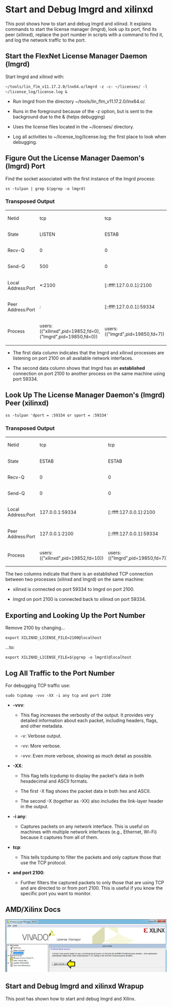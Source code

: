 # Start and Debug lmgrd and xilinxd

This post shows how to start and debug lmgrd and xilinxd. It explains commands to start the license manager (lmgrd), look up its port, find its peer (xilinxd), replace the port number in scripts with a command to find it, and log the network traffic to the port.

## Start the FlexNet License Manager Daemon (lmgrd)

Start lmgrd and xilinxd with:

```
~/tools/lin_flm_v11.17.2.0/lnx64.o/lmgrd -z -c- ~/licenses/ -l ~/license_log/license.log &
```

-   Run lmgrd from the directory ~/tools/lin\_flm\_v11.17.2.0/lnx64.o/.
    
-   Runs in the foreground because of the -z option, but is sent to the background due to the & (helps debugging)
    
-   Uses the license files located in the ~/licenses/ directory.
    
-   Log all activities to ~/license\_log/license.log; the first place to look when debugging.
    

## Figure Out the License Manager Daemon's (lmgrd) Port

Find the socket associated with the first instance of the lmgrd process:

```
ss -tulpan | grep $(pgrep -o lmgrd)
```

### Transposed Output

<table data-hook="TableComponent"><colgroup><col><col><col></colgroup><tbody><tr><td data-hook="table-plugin-cell"><p dir="auto" id="viewer-nun828338"><span><span>Netid</span></span></p></td><td data-hook="table-plugin-cell"><p dir="auto" id="viewer-6s5wk8341"><span><span>tcp</span></span></p></td><td data-hook="table-plugin-cell"><p dir="auto" id="viewer-bn2b88344"><span><span>tcp</span></span></p></td></tr><tr><td data-hook="table-plugin-cell"><p dir="auto" id="viewer-sha5e8348"><span><span>State</span></span></p></td><td data-hook="table-plugin-cell"><p dir="auto" id="viewer-ogoyk8351"><span><span>LISTEN</span></span></p></td><td data-hook="table-plugin-cell"><p dir="auto" id="viewer-xhw1j8354"><span><span>ESTAB</span></span></p></td></tr><tr><td data-hook="table-plugin-cell"><p dir="auto" id="viewer-8stdc8358"><span><span>Recv-Q</span></span></p></td><td data-hook="table-plugin-cell"><p dir="auto" id="viewer-uaz048361"><span><span>0</span></span></p></td><td data-hook="table-plugin-cell"><p dir="auto" id="viewer-um7g58364"><span><span>0</span></span></p></td></tr><tr><td data-hook="table-plugin-cell"><p dir="auto" id="viewer-xjw8p8368"><span><span>Send-Q</span></span></p></td><td data-hook="table-plugin-cell"><p dir="auto" id="viewer-2an6e8371"><span><span>500</span></span></p></td><td data-hook="table-plugin-cell"><p dir="auto" id="viewer-qzivb8374"><span><span>0</span></span></p></td></tr><tr><td data-hook="table-plugin-cell"><p dir="auto" id="viewer-785pr8378"><span><span>Local Address:Port</span></span></p></td><td data-hook="table-plugin-cell"><p dir="auto" id="viewer-qigg08381"><span><span>*:2100</span></span></p></td><td data-hook="table-plugin-cell"><p dir="auto" id="viewer-qmvu48384"><span><span>[::ffff:127.0.0.1]:2100</span></span></p></td></tr><tr><td data-hook="table-plugin-cell"><p dir="auto" id="viewer-y3a188388"><span><span>Peer Address:Port</span></span></p></td><td data-hook="table-plugin-cell"><p dir="auto" id="viewer-4tfai8391"><span><em><span>:</span></em></span></p></td><td data-hook="table-plugin-cell"><p dir="auto" id="viewer-rqofg8394"><span><span>[::ffff:127.0.0.1]:59334</span></span></p></td></tr><tr><td data-hook="table-plugin-cell"><p dir="auto" id="viewer-rgit08398"><span><span>Process</span></span></p></td><td data-hook="table-plugin-cell"><p dir="auto" id="viewer-04yc78401"><span><span>users:(("xilinxd",pid=19852,fd=0),("lmgrd",pid=19850,fd=0))</span></span></p></td><td data-hook="table-plugin-cell"><p dir="auto" id="viewer-mhgbk8404"><span><span>users:(("lmgrd",pid=19850,fd=7))</span></span></p></td></tr></tbody></table>

-   The first data column indicates that the lmgrd and xilinxd processes are listening on port 2100 on all available network interfaces.
    
-   The second data column shows that lmgrd has an **established** connection on port 2100 to another process on the same machine using port 59334.
    

## Look Up The License Manager Daemon's (lmgrd) Peer (xilinxd)

```
ss -tulpan 'dport = :59334 or sport = :59334'
```

### Transposed Output

<table data-hook="TableComponent"><colgroup><col><col><col></colgroup><tbody><tr><td data-hook="table-plugin-cell"><p dir="auto" id="viewer-72dme7263"><span><span>Netid</span></span></p></td><td data-hook="table-plugin-cell"><p dir="auto" id="viewer-pap7l7266"><span><span>tcp</span></span></p></td><td data-hook="table-plugin-cell"><p dir="auto" id="viewer-9u3fl7269"><span><span>tcp</span></span></p></td></tr><tr><td data-hook="table-plugin-cell"><p dir="auto" id="viewer-s1dtt7273"><span><span>State</span></span></p></td><td data-hook="table-plugin-cell"><p dir="auto" id="viewer-6ixox7276"><span><span>ESTAB</span></span></p></td><td data-hook="table-plugin-cell"><p dir="auto" id="viewer-0puqe7279"><span><span>ESTAB</span></span></p></td></tr><tr><td data-hook="table-plugin-cell"><p dir="auto" id="viewer-77d717283"><span><span>Recv-Q</span></span></p></td><td data-hook="table-plugin-cell"><p dir="auto" id="viewer-6f6bx7286"><span><span>0</span></span></p></td><td data-hook="table-plugin-cell"><p dir="auto" id="viewer-klxjl7289"><span><span>0</span></span></p></td></tr><tr><td data-hook="table-plugin-cell"><p dir="auto" id="viewer-gg9qm7293"><span><span>Send-Q</span></span></p></td><td data-hook="table-plugin-cell"><p dir="auto" id="viewer-qqwf97296"><span><span>0</span></span></p></td><td data-hook="table-plugin-cell"><p dir="auto" id="viewer-4k1ac7299"><span><span>0</span></span></p></td></tr><tr><td data-hook="table-plugin-cell"><p dir="auto" id="viewer-kdf197303"><span><span>Local Address:Port</span></span></p></td><td data-hook="table-plugin-cell"><p dir="auto" id="viewer-5wxf27306"><span><span>127.0.0.1:59334</span></span></p></td><td data-hook="table-plugin-cell"><p dir="auto" id="viewer-flhi97309"><span><span>[::ffff:127.0.0.1]:2100</span></span></p></td></tr><tr><td data-hook="table-plugin-cell"><p dir="auto" id="viewer-0p4fx7313"><span><span>Peer Address:Port</span></span></p></td><td data-hook="table-plugin-cell"><p dir="auto" id="viewer-sg1kx7316"><span><span>127.0.0.1:2100</span></span></p></td><td data-hook="table-plugin-cell"><p dir="auto" id="viewer-klz987319"><span><span>[::ffff:127.0.0.1]:59334</span></span></p></td></tr><tr><td data-hook="table-plugin-cell"><p dir="auto" id="viewer-ahowl7323"><span><span>Process</span></span></p></td><td data-hook="table-plugin-cell"><p dir="auto" id="viewer-2b7nw7326"><span><span>users:(("xilinxd",pid=19852,fd=10))</span></span></p></td><td data-hook="table-plugin-cell"><p dir="auto" id="viewer-o90wz7329"><span><span>users:(("lmgrd",pid=19850,fd=7))</span></span></p></td></tr></tbody></table>

The two columns indicate that there is an established TCP connection between two processes (xilinxd and lmgrd) on the same machine:

-   xilinxd is connected on port 59334 to lmgrd on port 2100.
    
-   lmgrd on port 2100 is connected back to xilinxd on port 59334.
    

## Exporting and Looking Up the Port Number

Remove 2100 by changing...

```
export XILINXD_LICENSE_FILE=2100@localhost
```

...to:

```
export XILINXD_LICENSE_FILE=$(pgrep -o lmgrd)@localhost
```

## Log All Traffic to the Port Number

For debugging TCP traffic use:

```
sudo tcpdump -vvv -XX -i any tcp and port 2100
```

-   **\-vvv**:
    
    -   This flag increases the verbosity of the output. It provides very detailed information about each packet, including headers, flags, and other metadata.
        
    -   \-v: Verbose output.
        
    -   \-vv: More verbose.
        
    -   \-vvv: Even more verbose, showing as much detail as possible.
    
-   **\-XX**:
    
    -   This flag tells tcpdump to display the packet's data in both hexadecimal and ASCII formats.
        
    -   The first -X flag shows the packet data in both hex and ASCII.
        
    -   The second -X (together as -XX) also includes the link-layer header in the output.
    
-   **\-i any**:
    
    -   Captures packets on any network interface. This is useful on machines with multiple network interfaces (e.g., Ethernet, Wi-Fi) because it captures from all of them.
    
-   **tcp**:
    
    -   This tells tcpdump to filter the packets and only capture those that use the TCP protocol.
    
-   **and port 2100**:
    
    -   Further filters the captured packets to only those that are using TCP and are directed to or from port 2100. This is useful if you know the specific port you want to monitor.
        

## AMD/Xilinx Docs

![vivado_copy_license](vivado_copy_license.jpg)

## Start and Debug lmgrd and xilinxd Wrapup

This post has shown how to start and debug lmgrd and Xilinx.